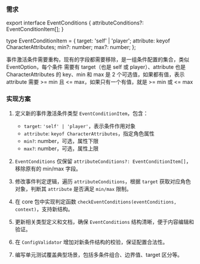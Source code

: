 ### 需求

export interface EventConditions {
  attributeConditions?: EventConditionItem[];
}

type EventConditionItem = {
  target: 'self' | 'player';
  attribute: keyof CharacterAttributes;
  min?: number;
  max?: number;
};

事件激活条件需要重构，现有的字段都需要移除，是一组条件配置的集合，类似 EventOption，每个条件 需要有 target（也是 self 或 player）、attribute 也是 CharacterAttributes 的 key、min 和 max 是 2 个可选值，如果都有值，表示 attribute 需要 >= min 且 <= max，如果只有一个有值，就是 >= min 或 <= max


### 实现方案

1. 定义新的事件激活条件类型 `EventConditionItem`，包含：
   - `target`: `'self' | 'player'`，表示条件作用对象
   - `attribute`: `keyof CharacterAttributes`，指定角色属性
   - `min?`: number，可选，属性下限
   - `max?`: number，可选，属性上限

2. `EventConditions` 仅保留 `attributeConditions?: EventConditionItem[]`，移除原有的 min/max 字段。

3. 修改事件判定逻辑，遍历 `attributeConditions`，根据 `target` 获取对应角色对象，判断其 `attribute` 是否满足 `min/max` 限制。

4. 在 core 包中实现判定函数 `checkEventConditions(eventConditions, context)`，支持新结构。

5. 更新相关类型定义和文档，确保 `EventConditions` 结构清晰，便于内容编辑和验证。

6. 在 `ConfigValidator` 增加对新条件结构的校验，保证配置合法性。

7. 编写单元测试覆盖典型场景，包括多条件组合、边界值、target 区分等。
